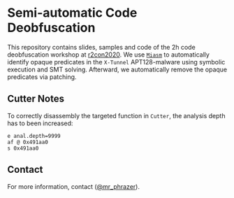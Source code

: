 # Semi-automatic Code Deobfuscation

This repository contains slides, samples and code of the 2h code deobfuscation workshop at [r2con2020](https://rada.re/con/2020/). We use [`Miasm`](https://github.com/cea-sec/miasm) to automatically identify opaque predicates in the `X-Tunnel` APT128-malware using symbolic execution and SMT solving. Afterward, we automatically remove the opaque predicates via patching.


## Cutter Notes

To correctly disassembly the targeted function in `Cutter`, the analysis depth has to been increased:

```
e anal.depth=9999
af @ 0x491aa0
s 0x491aa0
```


## Contact

For more information, contact ([@mr_phrazer](https://twitter.com/mr_phrazer)).
